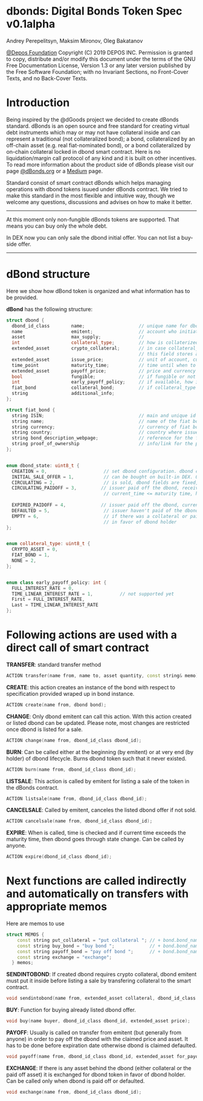 dbonds: Digital Bonds Token Spec v0.1alpha
=====================================

Andrey Perepelitsyn, Maksim Mironov, Oleg Bakatanov

[@Depos Foundation](https://depos.io)
    Copyright (C) 2019 DEPOS INC.
    Permission is granted to copy, distribute and/or modify this document
    under the terms of the GNU Free Documentation License, Version 1.3
    or any later version published by the Free Software Foundation;
    with no Invariant Sections, no Front-Cover Texts, and no Back-Cover Texts.
    
Introduction
============

Being inspired by the @dGoods project we decided to create dBonds standard. dBonds 
is an open source and free standard for creating virtual debt instruments which 
may or may not have collateral inside and can represent a traditional 
(not collateralized bond); a bond, collateralized by an off-chain asset (e.g. real 
fiat-nominated bond), or a bond collateralized by on-chain collateral locked in dbond smart contract.
Here is no liquidation/margin call protocol of any kind and it is built on other incentives.
To read more information about the product side of dBonds please visit our page
[@dBonds.org](https://dBonds.org) or a [Medium](https://medium.com/dbonds) page.

Standard consist of smart contract dBonds which helps managing operations with 
dbond tokens isuued under dBonds contract.
We tried to make this standard in the most flexible and intuitive way, though we
welcome any questions, discussions and advises on how to make it better.

---

At this moment only non-fungible dBonds tokens are supported. That means you can 
buy only the whole debt.

In DEX now you can only sale the dbond initial offer. You can not list a buy-side
offer.

---

dBond structure
===============
Here we show how dBond token is organized and what information has to be provided.

**dBond** has the following structure:
```c++
struct dbond {
  dbond_id_class        name;                    // unique name for dbond
  name                  emitent;                 // account who initiates an issue
  asset                 max_supply;              //
  int                   collateral_type;         // how is collaterized
  extended_asset        crypto_collateral;       // in case collateral_type is CRYPTO_ASSET, 
                                                 // this field stores asset
  extended_asset        issue_price;             // unit of account, currency serves as price ex. DUSD
  time_point            maturity_time;           // time until when to be paid off by emitent
  extended_asset        payoff_price;            // price and currency for pay off (face value)
  bool                  fungible;                // if fungible or not
  int                   early_payoff_policy;     // if available, how is organized
  fiat_bond             collateral_bond;         // if collateral_type != FIAT_BOND then empty
  string                additional_info;
};

struct fiat_bond {
  string ISIN;                                   // main and unique id of fiat bond
  string name;                                   // name of the fiat bond (meaningful, any of choice)
  string currency;                               // currency of fiat bond
  string country;                                // country where issued
  string bond_description_webpage;               // reference for the full fiat bond specification
  string proof_of_ownership                      // info/link for the proof of ownership
};


enum dbond_state: uint8_t {
  CREATION = 0,                     // set dbond configuration. dbond can be modified
  INITIAL_SALE_OFFER = 1,           // can be bought on built-in DEX. Only issue_price can be changed
  CIRCULATING = 2,                  // is sold, dbond fields are fixed, is traded on secondary market
  CIRCULATING_PAIDOFF = 3,         // issuer paid off the dbond, received collateral back
                                    // current_time <= maturity time, hence, not expired
                                    
  EXPIRED_PAIDOFF = 4,             // issuer paid off the dbond, current_time > maturity_time
  DEFAULTED = 5,                    // issuer haven't paid of the dbond, current_time > maturity_time
  EMPTY = 6,                        // if there was a collateral or paid off asset, it was exchanged
                                    // in favor of dbond holder
};


enum collateral_type: uint8_t {
  CRYPTO_ASSET = 0,
  FIAT_BOND = 1,
  NONE = 2,
};


enum class early_payoff_policy: int {
  FULL_INTEREST_RATE = 0,
  TIME_LINEAR_INTEREST_RATE = 1,          // not supported yet
  First = FULL_INTEREST_RATE,
  Last = TIME_LINEAR_INTEREST_RATE
};
```


Following actions are used with a direct call of smart contract
===============================================================
**TRANSFER**: standard transfer method

```c++
ACTION transfer(name from, name to, asset quantity, const string& memo);
```


**CREATE**: this action creates an instance of the bond with respect to specification
provided wraped up in bond instance.

```c++
ACTION create(name from, dbond bond);
```


**CHANGE**: Only dbond emitent can call this action.
With this action created or listed dbond can be updated. Please note,
most changes are restricted once dbond is listed for a sale.

```c++
ACTION change(name from, dbond_id_class dbond_id);
```


**BURN**: Can be called either at the beginning (by emitent) 
or at very end (by holder) of dbond lifecycle. Burns dbond token such that it never
existed.

```c++
ACTION burn(name from, dbond_id_class dbond_id);
```


**LISTSALE**: This action is called by emitent for listing a sale of the token
in the dBonds contract.

```c++
ACTION listsale(name from, dbond_id_class dbond_id);
```


**CANCELSALE**: Called by emitent, canceles the listed dbond offer if not sold.

```c++
ACTION cancelsale(name from, dbond_id_class dbond_id);
```


**EXPIRE**: When is called, time is checked and if current time exceeds 
the maturity time, then dbond goes through state change. Can be called by anyone.

```c++
ACTION expire(dbond_id_class dbond_id);
```


Next functions are called indirectly and automatically on transfers with appropriate memos
==========================================================================================
Here are memos to use

```c++
struct MEMOS {
    const string put_collateral = "put collateral "; // + bond.bond_name
    const string buy_bond = "buy bond ";             // + bond.bond_name
    const string payoff_bond = "pay off bond ";      // + bond.bond_name
    const string exchange = "exchange";
  } memos;
```

**SENDINTOBOND**: If created dbond requires crypto collateral, dbond emitent must 
put it inside before listing a sale by transfering collateral to the smart contract.

```c++
void sendintobond(name from, extended_asset collateral, dbond_id_class dbond_id);
```


**BUY**: Function for buying already listed dbond offer.

```c++
void buy(name buyer, dbond_id_class dbond_id, extended_asset price);
```


**PAYOFF**: Usually is called on transfer from emitent (but generally from anyone) in order 
to pay off the dbond with the claimed price and asset. It has to be done before 
expiration date otherwise dbond is claimed defaulted.

```c++
void payoff(name from, dbond_id_class dbond_id, extended_asset for_payoff);
```


**EXCHANGE**: If there is any asset behind the dbond (either collateral or the
paid off asset) it is exchanged for dbond token in favor of dbond holder.
Can be called only when dbond is paid off or defaulted.

```c++
void exchange(name from, dbond_id_class dbond_id);
```









